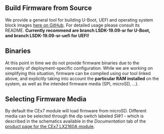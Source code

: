 
## Build Firmware from Source

We provide a general tool for building U-Boot, UEFI and operating system block images [here on GitHub](https://github.com/SolidRun/lx2160a_build/tree/LSDK-19.09-sr-uefi). For detailed usage please consult its README. **Currently recommend are branch LSDK-19.09-sr for U-Boot, and branch LSDK-19.09-sr-uefi for UEFI!**

## Binaries

At this point in time we do not provide firmware binaries due to the necessity of deployment-specific configuration. While we are working on simplifying this situation, firmware can be compiled using our tool linked above, and explicitly taking into account the **particular RAM installed** on the system, as well as the intended firmware media (SPI, microSD, ...).

## Selecting Firmware Media

By default the CEx7 module will load firmware from microSD. Different media can be selected through the dip switch labeled *SW1* - which is described in the schematics available in the *Documentation* tab of the [product page for the CEx7 LX2160A module](https://developer.solid-run.com/products/cex7-lx2160a/).
